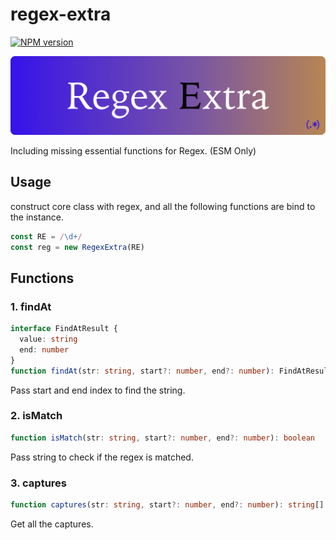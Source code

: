 # regex-extra

[![NPM version](https://img.shields.io/npm/v/regex-extra?color=a1b858&label=)](https://www.npmjs.com/package/regex-extra)

![Logo](resources/Logo.png)

Including missing essential functions for Regex. (ESM Only)

## Usage

construct core class with regex, and all the following functions are bind to the instance.

```ts
const RE = /\d+/
const reg = new RegexExtra(RE)
```

## Functions

### 1. findAt

```ts
interface FindAtResult {
  value: string
  end: number
}
function findAt(str: string, start?: number, end?: number): FindAtResult | null
```

Pass start and end index to find the string.

### 2. isMatch

```ts
function isMatch(str: string, start?: number, end?: number): boolean
```

Pass string to check if the regex is matched.

### 3. captures

```ts
function captures(str: string, start?: number, end?: number): string[] | null
```

Get all the captures.
